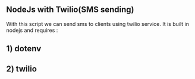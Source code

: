
## NodeJs with Twilio(SMS sending)

With this script we can send sms to clients using
twilio service. It is built in nodejs and requires :
## 1) dotenv
## 2) twilio
